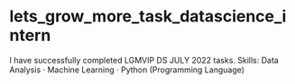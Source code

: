 # lets_grow_more_task_datascience_intern
I have successfully completed LGMVIP DS JULY 2022 tasks. Skills: Data Analysis · Machine Learning · Python (Programming Language)
